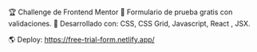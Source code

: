 🏆 Challenge de Frontend Mentor
📍 Formulario de prueba gratis con validaciones.
📍 Desarrollado con: CSS, CSS Grid,  Javascript,  React , JSX.

🌎 Deploy: https://free-trial-form.netlify.app/